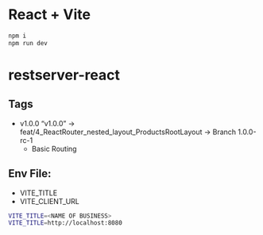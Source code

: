 # React + Vite

```bash
npm i
npm run dev
```

# restserver-react

## Tags 

- v1.0.0 “v1.0.0” -> feat/4_ReactRouter_nested_layout_ProductsRootLayout -> Branch 1.0.0-rc-1
  - Basic Routing

## Env File:
- VITE_TITLE
- VITE_CLIENT_URL

```bash
VITE_TITLE=<NAME OF BUSINESS>
VITE_TITLE=http://localhost:8080
```